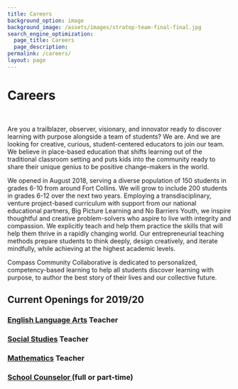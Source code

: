 ```yaml
---
title: Careers
background_option: image
background_image: /assets/images/stratop-team-final-final.jpg
search_engine_optimization:
  page_title: Careers
  page_description:
permalink: /careers/
layout: page
---
```


# Careers

&nbsp;

Are you a trailblazer, observer, visionary, and innovator ready to discover learning with purpose alongside a team of students? We are. And we are looking for creative, curious, student-centered educators to join our team. We believe in place-based education that shifts learning out of the traditional classroom setting and puts kids into the community ready to share their unique genius to be positive change-makers in the world.

We opened in August 2018, serving a diverse population of 150 students in grades 6-10 from around Fort Collins. We will grow to include 200 students in grades 6-12 over the next two years. Employing a transdisciplinary, venture project-based curriculum with support from our national educational partners, Big Picture Learning and No Barriers Youth, we inspire thoughtful and creative problem-solvers who aspire to live with integrity and compassion. We explicitly teach and help them practice the skills that will help them thrive in a rapidly changing world. Our entrepreneurial teaching methods prepare students to think deeply, design creatively, and iterate mindfully, while achieving at the highest academic levels.

Compass Community Collaborative is dedicated to personalized, competency-based learning to help all students discover learning with purpose, to author the best story of their lives and our collective future.

## Current Openings for 2019/20&nbsp;

### [English Language Arts](https://docs.google.com/document/d/1eXhdstKXJMf3IGWDo2d5g42FSW9K4SWhdMN5gPYE1jc/edit)&nbsp;Teacher

### [Social Studies](https://docs.google.com/document/d/17Sfnt9pcYKwfbz8RaXw2uEf0zU8oQRzYYTCZToTIUMo/edit)&nbsp;Teacher

### [Mathematics](https://docs.google.com/document/d/1YksMDnE3lrzVGa9SVdSohxcG2bDQc1D5a6J5uRpu5zI/edit)&nbsp;Teacher

### [School Counselor ](https://docs.google.com/document/d/1sxaPSehQVJ8nNlvnKa2SB-Hqb3dVKCtUbI620h3SEV0/edit)(full or part-time)